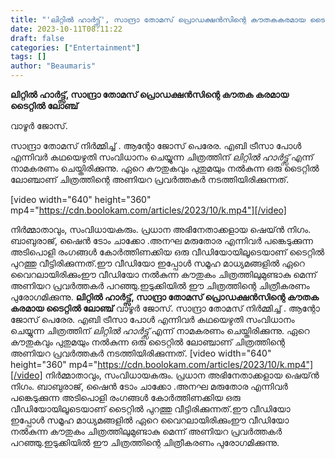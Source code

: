 ```yaml
---
title: "'ലിറ്റിൽ ഹാർട്ട്സ്', സാന്ദ്രാ തോമസ് പ്രൊഡക്ഷൻസിന്റെ കൗതകകരമായ ടൈറ്റിൽ ലോഞ്ച് വീഡിയോ"
date: 2023-10-11T08:11:22
draft: false
categories: ["Entertainment"]
tags: []
author: "Beaumaris"
---
```


<strong>ലിറ്റിൽ ഹാർട്ട്സ്, സാന്ദ്രാ തോമസ് പ്രൊഡക്ഷൻസിന്റെ കൗതക കരമായ ടൈറ്റിൽ ലോഞ്ച്</strong>

വാഴൂർ ജോസ്.

സാന്ദ്രാ തോമസ് നിർമ്മിച്ച് . ആന്റോ ജോസ് പെരേര. എബി ട്രീസാ പോൾ എന്നിവർ കഥയെഴുതി സംവിധാനം ചെയ്യുന്ന ചിത്രത്തിന് *ലിറ്റിൽ ഹാർട്ട്സ്* എന്ന് നാമകരണം ചെയ്തിരിക്കുന്നു. ഏറെ കൗതുകവും പുതുമയും നൽകുന്ന ഒരു ടൈറ്റിൽ ലോഞ്ചാണ് ചിത്രത്തിന്റെ അണിയറ പ്രവർത്തകർ നടത്തിയിരിക്കുന്നത്.

[video width="640" height="360" mp4="https://cdn.boolokam.com/articles/2023/10/k.mp4"][/video]

നിർമ്മാതാവും, സംവിധായകരും. പ്രധാന അഭിനേതാക്കളായ ഷെയ്ൻ നിഗം. ബാബുരാജ്, ഷൈൻ ടോം ചാക്കോ .അനഘ മരുതോര എന്നിവർ പങ്കെടുക്കുന്ന അടിപൊളി രംഗങ്ങൾ കോർത്തിണക്കിയ ഒരു വീഡിയോയിലൂടെയാണ് ടൈറ്റിൽ പുറത്തു വീട്ടിരിക്കുന്നത്.ഈ വീഡിയോ ഇപ്പോൾ സമൂഹ മാധ്യമങ്ങളിൽ ഏറെ വൈറലായിരിക്കുംഈ വീഡിയോ നൽകുന്ന കൗതുകം ചിത്രത്തിലുമുണ്ടാകു മെന്ന് അണിയറ പ്രവർത്തകർ പറഞ്ഞു.ഇടുക്കിയിൽ ഈ ചിത്രത്തിന്റെ ചിത്രീകരണം പുരോഗമിക്കുന്നു.
**ലിറ്റിൽ ഹാർട്ട്സ്, സാന്ദ്രാ തോമസ് പ്രൊഡക്ഷൻസിന്റെ കൗതക കരമായ ടൈറ്റിൽ ലോഞ്ച്** വാഴൂർ ജോസ്. സാന്ദ്രാ തോമസ് നിർമ്മിച്ച് . ആന്റോ ജോസ് പെരേര. എബി ട്രീസാ പോൾ എന്നിവർ കഥയെഴുതി സംവിധാനം ചെയ്യുന്ന ചിത്രത്തിന് *ലിറ്റിൽ ഹാർട്ട്സ്* എന്ന് നാമകരണം ചെയ്തിരിക്കുന്നു. ഏറെ കൗതുകവും പുതുമയും നൽകുന്ന ഒരു ടൈറ്റിൽ ലോഞ്ചാണ് ചിത്രത്തിന്റെ അണിയറ പ്രവർത്തകർ നടത്തിയിരിക്കുന്നത്. [video width="640" height="360" mp4="https://cdn.boolokam.com/articles/2023/10/k.mp4"][/video] നിർമ്മാതാവും, സംവിധായകരും. പ്രധാന അഭിനേതാക്കളായ ഷെയ്ൻ നിഗം. ബാബുരാജ്, ഷൈൻ ടോം ചാക്കോ .അനഘ മരുതോര എന്നിവർ പങ്കെടുക്കുന്ന അടിപൊളി രംഗങ്ങൾ കോർത്തിണക്കിയ ഒരു വീഡിയോയിലൂടെയാണ് ടൈറ്റിൽ പുറത്തു വീട്ടിരിക്കുന്നത്.ഈ വീഡിയോ ഇപ്പോൾ സമൂഹ മാധ്യമങ്ങളിൽ ഏറെ വൈറലായിരിക്കുംഈ വീഡിയോ നൽകുന്ന കൗതുകം ചിത്രത്തിലുമുണ്ടാകു മെന്ന് അണിയറ പ്രവർത്തകർ പറഞ്ഞു.ഇടുക്കിയിൽ ഈ ചിത്രത്തിന്റെ ചിത്രീകരണം പുരോഗമിക്കുന്നു.
